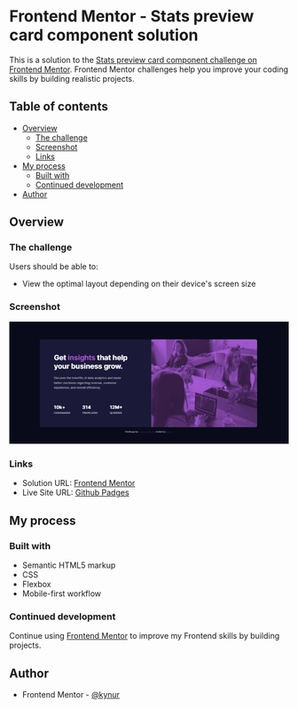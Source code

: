 # Frontend Mentor - Stats preview card component solution

This is a solution to the [Stats preview card component challenge on Frontend Mentor](https://www.frontendmentor.io/challenges/stats-preview-card-component-8JqbgoU62). Frontend Mentor challenges help you improve your coding skills by building realistic projects. 

## Table of contents

- [Overview](#overview)
  - [The challenge](#the-challenge)
  - [Screenshot](#screenshot)
  - [Links](#links)
- [My process](#my-process)
  - [Built with](#built-with)
  - [Continued development](#continued-development)
- [Author](#author)

## Overview

### The challenge

Users should be able to:

- View the optimal layout depending on their device's screen size

### Screenshot

![](/design/screenshot.png)

### Links

- Solution URL: [Frontend Mentor](https://www.frontendmentor.io/solutions/stats-preview-card-component-95uQnPbGfT)
- Live Site URL: [Github Padges](https://kynur.github.io/stats-preview-card-component)

## My process

### Built with

- Semantic HTML5 markup
- CSS
- Flexbox
- Mobile-first workflow

### Continued development

Continue using [Frontend Mentor](https://www.frontendmentor.io) to improve my Frontend skills by building projects.

## Author

- Frontend Mentor - [@kynur](https://www.frontendmentor.io/profile/kynur)
